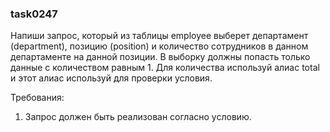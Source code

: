 
### task0247

Напиши запрос, который из таблицы employee выберет департамент (department), позицию (position) и количество
сотрудников в данном департаменте на данной позиции. В выборку должны попасть только данные с количеством
равным 1. Для количества используй алиас total и этот алиас используй для проверки условия.


Требования:
1.	Запрос должен быть реализован согласно условию.


